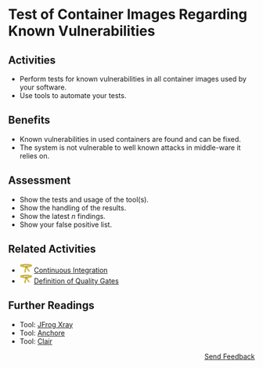 # Test of Container Images Regarding Known Vulnerabilities

## Activities

- Perform tests for known vulnerabilities in all container images used by your software.
- Use tools to automate your tests.

## Benefits

- Known vulnerabilities in used containers are found and can be fixed.
- The system is not vulnerable to well known attacks in middle-ware it relies on.

## Assessment

- Show the tests and usage of the tool(s).
- Show the handling of the results.
- Show the latest *n* findings.
- Show your false positive list.

## Related Activities

- [<img src="https://raw.githubusercontent.com/AppSecure-nrw/security-belts/assets/belt-img/02_security-belt-yellow.svg" width="25" />](#) [Continuous Integration](../yellow/continuous-integration.md)
- [<img src="https://raw.githubusercontent.com/AppSecure-nrw/security-belts/assets/belt-img/02_security-belt-yellow.svg" width="25" />](#) [Definition of Quality Gates](../yellow/definition-of-quality-gates.md)

## Further Readings

 - Tool: [JFrog Xray](https://jfrog.com/xray/)
 - Tool: <!-- markdown-link-check-disable -->[Anchore](https://anchore.com/)<!-- markdown-link-check-enable -->
 - Tool: [Clair](https://github.com/quay/clair/releases)

<p align="right"><a href="https://www.surveymonkey.de/r/MNWNVRB">Send Feedback</a></p>
